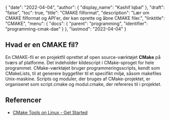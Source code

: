 {
  "date": "2022-04-04",
  "author": {
    "display_name": "Kashif Iqbal"
},
  "draft": "false",
  "toc": true,
  "title": "CMAKE filformat",
  "description": "Lær om CMAKE filformat og API'er, der kan oprette og åbne CMAKE filer.",
  "linktitle": "CMAKE",
  "menu": {
    "docs": {
      "parent": "programming",
      "identifier": "programming-cmak-dae"
}
},
  "lastmod": "2022-04-04"
}

## Hvad er en CMAKE fil?

En CMAKE-fil er en projektfil oprettet af open source-værktøjet **CMake** på tværs af platforme. Det indeholder kildescript i CMake-sproget for hele programmet. CMake-værktøjet bruger programmeringsscripts, kendt som CMakeLists, til at generere byggefiler til et specifikt miljø, såsom makefiles Unix-maskine. Scripts og moduler, der bruges af CMake-projektet, er organiseret som script.cmake og modul.cmake, der refereres til i projektet.

## Referencer

 * [CMake Tools on Linux - Get Started](https://code.visualstudio.com/docs/cpp/cmake-linux)

